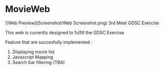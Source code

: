 # MovieWeb
![Web Preview](Screenshot/Web Screenshot.png)
3rd Meet GDSC Exercise

This web is currently designed to fulfill the GDSC Exercise

Feature that are succesfully implemented :
1. Displaying movie list
2. Javascript Mapping
3. Search bar filtering (TBA)